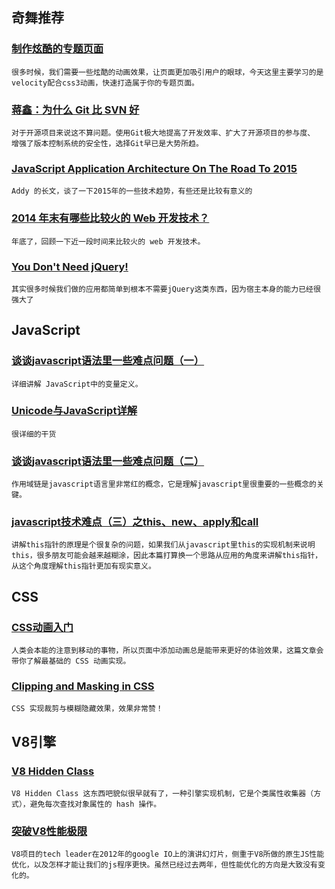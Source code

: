 
## 奇舞推荐

### [制作炫酷的专题页面](http://www.cnblogs.com/xiaoheimiaoer/p/4162546.html)

    很多时候，我们需要一些炫酷的动画效果，让页面更加吸引用户的眼球，今天这里主要学习的是velocity配合css3动画，快速打造属于你的专题页面。

### [蒋鑫：为什么 Git 比 SVN 好](http://blog.jobbole.com/20069/)

    对于开源项目来说这不算问题。使用Git极大地提高了开发效率、扩大了开源项目的参与度、 增强了版本控制系统的安全性，选择Git早已是大势所趋。

### [JavaScript Application Architecture On The Road To 2015](https://medium.com/@addyosmani/javascript-application-architecture-on-the-road-to-2015-d8125811101b)

    Addy 的长文，谈了一下2015年的一些技术趋势，有些还是比较有意义的

### [2014 年末有哪些比较火的 Web 开发技术？](http://www.zhihu.com/question/26644904)

    年底了，回顾一下近一段时间来比较火的 web 开发技术。

### [You Don't Need jQuery!](http://blog.garstasio.com/you-dont-need-jquery/)

    其实很多时候我们做的应用都简单到根本不需要jQuery这类东西，因为宿主本身的能力已经很强大了

## JavaScript

### [谈谈javascript语法里一些难点问题（一）](http://blog.jobbole.com/81010/)

    详细讲解 JavaScript中的变量定义。

### [Unicode与JavaScript详解](http://bbs.html5cn.org/thread-85298-1-1.html)

    很详细的干货

### [谈谈javascript语法里一些难点问题（二）](http://blog.jobbole.com/81011/)

    作用域链是javascript语言里非常红的概念，它是理解javascript里很重要的一些概念的关键。

### [javascript技术难点（三）之this、new、apply和call](http://blog.jobbole.com/81018/)

    讲解this指针的原理是个很复杂的问题，如果我们从javascript里this的实现机制来说明this，很多朋友可能会越来越糊涂，因此本篇打算换一个思路从应用的角度来讲解this指针，从这个角度理解this指针更加有现实意义。

## CSS

### [CSS动画入门](http://robots.thoughtbot.com/css-animation-for-beginners)

    人类会本能的注意到移动的事物，所以页面中添加动画总是能带来更好的体验效果，这篇文章会带你了解最基础的 CSS 动画实现。

### [Clipping and Masking in CSS](http://css-tricks.com/clipping-masking-css/)

    CSS 实现裁剪与模糊隐藏效果，效果非常赞！

## V8引擎

### [V8 Hidden Class](http://www.w3ctech.com/topic/660)

    V8 Hidden Class 这东西吧貌似很早就有了，一种引擎实现机制，它是个类属性收集器（方式），避免每次查找对象属性的 hash 操作。

### [突破V8性能极限](http://v8-io12.appspot.com)

    V8项目的tech leader在2012年的google IO上的演讲幻灯片，侧重于V8所做的原生JS性能优化，以及怎样才能让我们的js程序更快。虽然已经过去两年，但性能优化的方向是大致没有变化的。
